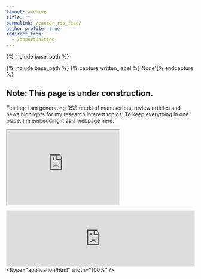 ```yaml
---
layout: archive
title: ""
permalink: /cancer_rss_feed/
author_profile: true
redirect_from:
  - /opportunities
---
```


{% include base_path %}

{% include base_path %}
{% capture written_label %}'None'{% endcapture %}


## Note: This page is under construction.

Testing: 
I am generating RSS feeds of manuscripts, review articles and news highlights for my research interest topics.  To keep everything in one place, I'm embedding it as a webpage here.

<iframe id="inlineFrameExample"
    title="Inline Frame Example"
    width="300"
    height="200"
    src="https://macwaneric.github.io/cancer.rss.feed/">
</iframe>

<embed src="https://macwaneric.github.io/cancer.rss.feed/"  width="100%" /> <!type="application/html" width="100%" />

